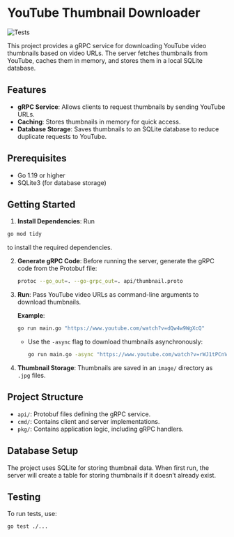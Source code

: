 # YouTube Thumbnail Downloader

![Tests](https://github.com/plutskiy/youtubeThumbnails/workflows/Tests/badge.svg)

This project provides a gRPC service for downloading YouTube video thumbnails based on video URLs. The server fetches thumbnails from YouTube, caches them in memory, and stores them in a local SQLite database.

## Features

- **gRPC Service**: Allows clients to request thumbnails by sending YouTube URLs.
- **Caching**: Stores thumbnails in memory for quick access.
- **Database Storage**: Saves thumbnails to an SQLite database to reduce duplicate requests to YouTube.

## Prerequisites

- Go 1.19 or higher
- SQLite3 (for database storage)

## Getting Started

1. **Install Dependencies**: Run 
```bash
go mod tidy
```

to install the required dependencies.

2. **Generate gRPC Code**: Before running the server, generate the gRPC code from the Protobuf file:
   ```bash
   protoc --go_out=. --go-grpc_out=. api/thumbnail.proto
   ```

3. **Run**: Pass YouTube video URLs as command-line arguments to download thumbnails.

   **Example**:
   ```bash
   go run main.go "https://www.youtube.com/watch?v=dQw4w9WgXcQ"
   ```

   - Use the `-async` flag to download thumbnails asynchronously:
     ```bash
     go run main.go -async "https://www.youtube.com/watch?v=rWJ1tPCnVJI" "https://www.youtube.com/watch?v=rWJ1tPCnVJI"
     ```

5. **Thumbnail Storage**: Thumbnails are saved in an `image/` directory as `.jpg` files.

## Project Structure

- `api/`: Protobuf files defining the gRPC service.
- `cmd/`: Contains client and server implementations.
- `pkg/`: Contains application logic, including gRPC handlers.

## Database Setup

The project uses SQLite for storing thumbnail data. When first run, the server will create a table for storing thumbnails if it doesn’t already exist.

## Testing

To run tests, use:
```bash
go test ./...
```
